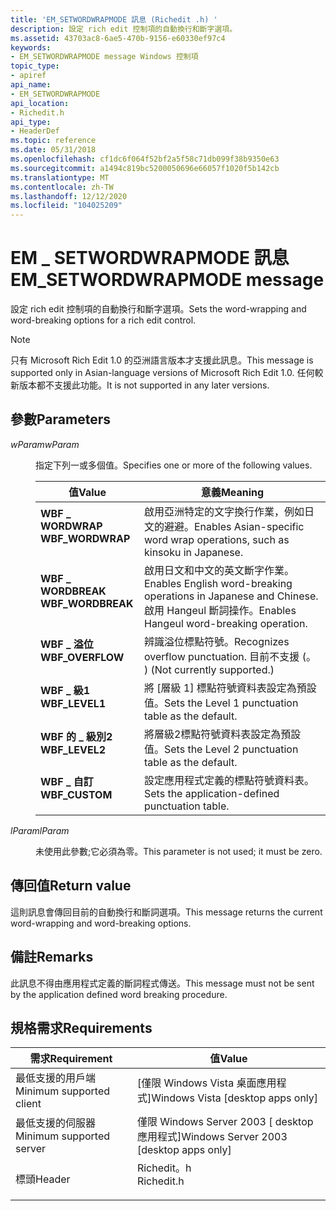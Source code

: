 ```yaml
---
title: 'EM_SETWORDWRAPMODE 訊息 (Richedit .h) '
description: 設定 rich edit 控制項的自動換行和斷字選項。
ms.assetid: 43703ac8-6ae5-470b-9156-e60330ef97c4
keywords:
- EM_SETWORDWRAPMODE message Windows 控制項
topic_type:
- apiref
api_name:
- EM_SETWORDWRAPMODE
api_location:
- Richedit.h
api_type:
- HeaderDef
ms.topic: reference
ms.date: 05/31/2018
ms.openlocfilehash: cf1dc6f064f52bf2a5f58c71db099f38b9350e63
ms.sourcegitcommit: a1494c819bc5200050696e66057f1020f5b142cb
ms.translationtype: MT
ms.contentlocale: zh-TW
ms.lasthandoff: 12/12/2020
ms.locfileid: "104025209"
---
```

# <a name="em_setwordwrapmode-message"></a><span data-ttu-id="f0e2a-104">EM \_ SETWORDWRAPMODE 訊息</span><span class="sxs-lookup"><span data-stu-id="f0e2a-104">EM\_SETWORDWRAPMODE message</span></span>

<span data-ttu-id="f0e2a-105">設定 rich edit 控制項的自動換行和斷字選項。</span><span class="sxs-lookup"><span data-stu-id="f0e2a-105">Sets the word-wrapping and word-breaking options for a rich edit control.</span></span>

> [!Note]  
> <span data-ttu-id="f0e2a-106">只有 Microsoft Rich Edit 1.0 的亞洲語言版本才支援此訊息。</span><span class="sxs-lookup"><span data-stu-id="f0e2a-106">This message is supported only in Asian-language versions of Microsoft Rich Edit 1.0.</span></span> <span data-ttu-id="f0e2a-107">任何較新版本都不支援此功能。</span><span class="sxs-lookup"><span data-stu-id="f0e2a-107">It is not supported in any later versions.</span></span>

 

## <a name="parameters"></a><span data-ttu-id="f0e2a-108">參數</span><span class="sxs-lookup"><span data-stu-id="f0e2a-108">Parameters</span></span>

<dl> <dt>

<span data-ttu-id="f0e2a-109">*wParam*</span><span class="sxs-lookup"><span data-stu-id="f0e2a-109">*wParam*</span></span> 
</dt> <dd>

<span data-ttu-id="f0e2a-110">指定下列一或多個值。</span><span class="sxs-lookup"><span data-stu-id="f0e2a-110">Specifies one or more of the following values.</span></span>



| <span data-ttu-id="f0e2a-111">值</span><span class="sxs-lookup"><span data-stu-id="f0e2a-111">Value</span></span>                                                                                                                                                         | <span data-ttu-id="f0e2a-112">意義</span><span class="sxs-lookup"><span data-stu-id="f0e2a-112">Meaning</span></span>                                                                                                               |
|---------------------------------------------------------------------------------------------------------------------------------------------------------------|-----------------------------------------------------------------------------------------------------------------------|
| <span id="WBF_WORDWRAP"></span><span id="wbf_wordwrap"></span><dl> <span data-ttu-id="f0e2a-113"><dt>**WBF \_ WORDWRAP**</dt></span><span class="sxs-lookup"><span data-stu-id="f0e2a-113"><dt>**WBF\_WORDWRAP**</dt></span></span> </dl>    | <span data-ttu-id="f0e2a-114">啟用亞洲特定的文字換行作業，例如日文的避避。</span><span class="sxs-lookup"><span data-stu-id="f0e2a-114">Enables Asian-specific word wrap operations, such as kinsoku in Japanese.</span></span> <br/>                                 |
| <span id="WBF_WORDBREAK"></span><span id="wbf_wordbreak"></span><dl> <span data-ttu-id="f0e2a-115"><dt>**WBF \_ WORDBREAK**</dt></span><span class="sxs-lookup"><span data-stu-id="f0e2a-115"><dt>**WBF\_WORDBREAK**</dt></span></span> </dl> | <span data-ttu-id="f0e2a-116">啟用日文和中文的英文斷字作業。</span><span class="sxs-lookup"><span data-stu-id="f0e2a-116">Enables English word-breaking operations in Japanese and Chinese.</span></span> <span data-ttu-id="f0e2a-117">啟用 Hangeul 斷詞操作。</span><span class="sxs-lookup"><span data-stu-id="f0e2a-117">Enables Hangeul word-breaking operation.</span></span><br/> |
| <span id="WBF_OVERFLOW"></span><span id="wbf_overflow"></span><dl> <span data-ttu-id="f0e2a-118"><dt>**WBF \_ 溢位**</dt></span><span class="sxs-lookup"><span data-stu-id="f0e2a-118"><dt>**WBF\_OVERFLOW**</dt></span></span> </dl>    | <span data-ttu-id="f0e2a-119">辨識溢位標點符號。</span><span class="sxs-lookup"><span data-stu-id="f0e2a-119">Recognizes overflow punctuation.</span></span> <span data-ttu-id="f0e2a-120">目前不支援 (。 ) </span><span class="sxs-lookup"><span data-stu-id="f0e2a-120">(Not currently supported.)</span></span><br/>                                                |
| <span id="WBF_LEVEL1"></span><span id="wbf_level1"></span><dl> <span data-ttu-id="f0e2a-121"><dt>**WBF \_ 級1**</dt></span><span class="sxs-lookup"><span data-stu-id="f0e2a-121"><dt>**WBF\_LEVEL1**</dt></span></span> </dl>          | <span data-ttu-id="f0e2a-122">將 [層級 1] 標點符號資料表設定為預設值。</span><span class="sxs-lookup"><span data-stu-id="f0e2a-122">Sets the Level 1 punctuation table as the default.</span></span><br/>                                                         |
| <span id="WBF_LEVEL2"></span><span id="wbf_level2"></span><dl> <span data-ttu-id="f0e2a-123"><dt>**WBF 的 \_ 級別2**</dt></span><span class="sxs-lookup"><span data-stu-id="f0e2a-123"><dt>**WBF\_LEVEL2**</dt></span></span> </dl>          | <span data-ttu-id="f0e2a-124">將層級2標點符號資料表設定為預設值。</span><span class="sxs-lookup"><span data-stu-id="f0e2a-124">Sets the Level 2 punctuation table as the default.</span></span><br/>                                                         |
| <span id="WBF_CUSTOM"></span><span id="wbf_custom"></span><dl> <span data-ttu-id="f0e2a-125"><dt>**WBF \_ 自訂**</dt></span><span class="sxs-lookup"><span data-stu-id="f0e2a-125"><dt>**WBF\_CUSTOM**</dt></span></span> </dl>          | <span data-ttu-id="f0e2a-126">設定應用程式定義的標點符號資料表。</span><span class="sxs-lookup"><span data-stu-id="f0e2a-126">Sets the application-defined punctuation table.</span></span><br/>                                                            |



 

</dd> <dt>

<span data-ttu-id="f0e2a-127">*lParam*</span><span class="sxs-lookup"><span data-stu-id="f0e2a-127">*lParam*</span></span> 
</dt> <dd>

<span data-ttu-id="f0e2a-128">未使用此參數;它必須為零。</span><span class="sxs-lookup"><span data-stu-id="f0e2a-128">This parameter is not used; it must be zero.</span></span>

</dd> </dl>

## <a name="return-value"></a><span data-ttu-id="f0e2a-129">傳回值</span><span class="sxs-lookup"><span data-stu-id="f0e2a-129">Return value</span></span>

<span data-ttu-id="f0e2a-130">這則訊息會傳回目前的自動換行和斷詞選項。</span><span class="sxs-lookup"><span data-stu-id="f0e2a-130">This message returns the current word-wrapping and word-breaking options.</span></span>

## <a name="remarks"></a><span data-ttu-id="f0e2a-131">備註</span><span class="sxs-lookup"><span data-stu-id="f0e2a-131">Remarks</span></span>

<span data-ttu-id="f0e2a-132">此訊息不得由應用程式定義的斷詞程式傳送。</span><span class="sxs-lookup"><span data-stu-id="f0e2a-132">This message must not be sent by the application defined word breaking procedure.</span></span>

## <a name="requirements"></a><span data-ttu-id="f0e2a-133">規格需求</span><span class="sxs-lookup"><span data-stu-id="f0e2a-133">Requirements</span></span>



| <span data-ttu-id="f0e2a-134">需求</span><span class="sxs-lookup"><span data-stu-id="f0e2a-134">Requirement</span></span> | <span data-ttu-id="f0e2a-135">值</span><span class="sxs-lookup"><span data-stu-id="f0e2a-135">Value</span></span> |
|-------------------------------------|---------------------------------------------------------------------------------------|
| <span data-ttu-id="f0e2a-136">最低支援的用戶端</span><span class="sxs-lookup"><span data-stu-id="f0e2a-136">Minimum supported client</span></span><br/> | <span data-ttu-id="f0e2a-137">\[僅限 Windows Vista 桌面應用程式\]</span><span class="sxs-lookup"><span data-stu-id="f0e2a-137">Windows Vista \[desktop apps only\]</span></span><br/>                                        |
| <span data-ttu-id="f0e2a-138">最低支援的伺服器</span><span class="sxs-lookup"><span data-stu-id="f0e2a-138">Minimum supported server</span></span><br/> | <span data-ttu-id="f0e2a-139">僅限 Windows Server 2003 \[ desktop 應用程式\]</span><span class="sxs-lookup"><span data-stu-id="f0e2a-139">Windows Server 2003 \[desktop apps only\]</span></span><br/>                                  |
| <span data-ttu-id="f0e2a-140">標頭</span><span class="sxs-lookup"><span data-stu-id="f0e2a-140">Header</span></span><br/>                   | <dl> <span data-ttu-id="f0e2a-141"><dt>Richedit。h</dt></span><span class="sxs-lookup"><span data-stu-id="f0e2a-141"><dt>Richedit.h</dt></span></span> </dl> |



 

 





